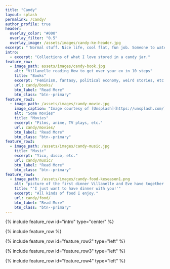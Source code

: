 ```yaml
---
title: "Candy"
layout: splash
permalink: /candy/
author_profile: true
header:
  overlay_color: "#000"
  overlay_filter: "0.5"
  overlay_image: /assets/images/candy-ke-header.jpg
excerpt: "'Normal stuff. Nice life, cool flat, fun job. Someone to watch movies with.'"
intro: 
  - excerpt: "Collections of what I love stored in a candy jar."
feature_row:
  - image_path: assets/images/candy-book.jpg
    alt: "Villanelle reading How to get over your ex in 10 steps"
    title: "Books"
    excerpt: "Feminism, fantasy, political economy, weird stories, etc."
    url: candy/books/
    btn_label: "Read More"
    btn_class: "btn--primary"
feature_row2:
  - image_path: /assets/images/candy-movie.jpg
    image_caption: "Image courtesy of [Unsplash](https://unsplash.com/)"
    alt: "Some movies"
    title: "Movies"
    excerpt: "Films, anime, TV plays, etc."
    url: candy/movies/
    btn_label: "Read More"
    btn_class: "btn--primary"
feature_row3:
  - image_path: /assets/images/candy-music.jpg
    title: "Music"
    excerpt: "Yico, disco, etc."
    url: candy/music/
    btn_label: "Read More"
    btn_class: "btn--primary"
feature_row4:
  - image_path: /assets/images/candy-food-keseason1.png
    alt: "picture of the first dinner Villanelle and Eve have together."
    title: "'I just want to have dinner with you!'"
    excerpt: "All kinds of food I enjoy."
    url: candy/food/
    btn_label: "Read More"
    btn_class: "btn--primary"
---
```

{% include feature_row id="intro" type="center" %}

{% include feature_row %}

{% include feature_row id="feature_row2" type="left" %}

{% include feature_row id="feature_row3" type="left" %}

{% include feature_row id="feature_row4" type="left" %}


